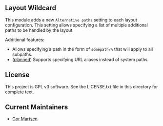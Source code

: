 ## Layout Wildcard

This module adds a new `Alternative paths` setting to each layout configuration. This setting allows specifying a list of multiple additional paths to be handled by the layout.

Additional features:

- Allows specifying a path in the form of `somepath/%` that will apply to all subpaths.
- ([planned](https://github.com/backdrop-contrib/layout_wildcard/issues/1)) Supports specifying URL aliases instead of system paths.

## License

This project is GPL v3 software. See the LICENSE.txt file in this directory for complete text.

## Current Maintainers

* [Gor Martsen](http://github.com/gormartsen)
